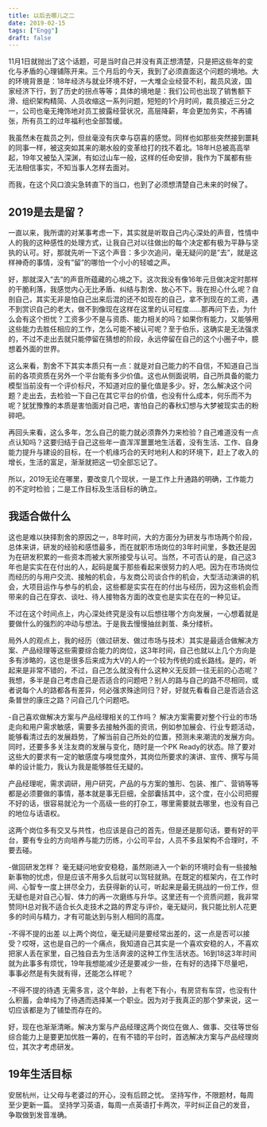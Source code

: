 ```yaml
---
title: 以后去哪儿之二
date: 2019-02-15
tags: ["Engg"]
draft: false
---
```


11月1日就抛出了这个话题，可是当时自己并没有真正想清楚，只是把这些年的变化与矛盾的心理铺陈开来。三个月后的今天，我到了必须直面这个问题的境地。大的环境背景是：18年经济与就业环境不好，一大堆企业经营不利，裁员风波，国家经济下行，到了历史的拐点等等；具体的境地是：我们公司也出现了销售额下滑、组织架构精简、人员收缩这一系列问题，短短的1个月时间，裁员接近三分之一，公司也毫无掩饰地对员工披露经营状况，高层降薪，年会更加务实，不再铺张，所有员工的过年福利也全部暂缓。

我虽然未在裁员之列，但丝毫没有庆幸与窃喜的感觉。同样也如那些突然接到噩耗的同事一样，被这突如其来的潮水般的变革给打的找不着北。18年H总被高高举起，19年又被坠入深渊，有如过山车一般，这样的任命安排，我作为下属都有些无法相信事实，不知当事人怎样去面对。

而我，在这个风口浪尖急转直下的当口，也到了必须想清楚自己未来的时候了。

## 2019是去是留？

一直以来，我所谓的对某事考虑一下，其实就是听取自己内心深处的声音，性情中人的我的这种感性的处理方式，让我自己对以往做出的每个决定都有极为平静与坚执的认可。好，那就先听一下这个声音：多少次追问，毫无疑问的是”去”，就是这样神奇的事情，没有”留”的哪怕一个小小的轻嘘之声。

好，那就深入”去”的声音所蕴藏的心境之下。这次我没有像16年元旦做决定时那样的干脆利落，我感觉内心无比矛盾、纠结与割舍、放心不下。我在担心什么呢？自剖自己，其实无非是怕自己出来后混的还不如现在的自己，拿不到现在的工资，遇不到赏识自己的老大，做不到像现在这样在这里的认可程度……那再问下去，为什么会有这个担忧？工资多少不是与资质、能力相关的吗？如果你有能力，又能够用这些能力去胜任相应的工作，怎么可能不被认可呢？至于伯乐，这确实是无法强求的，不过不走出去就只能停留在猜想的阶段，永远停留在自己的这个小圈子中，臆想着外面的世界。

这么来看，割舍不下其实本质只有一点：就是对自己能力的不自信，不知道自己当前的各项资质在另外一个平台能有多少价值。这也从侧面说明，自己所具备的能力模型当前没有一个评价标尺，不知道对应的量化值是多少。好，怎么解决这个问题？走出去，去检验一下自己在其它平台的价值，也没有什么成本，何乐而不为呢？犹犹豫豫的本质是害怕面对自己吧，害怕自己的春秋幻想与大梦被现实击的粉碎吧。

再回头来看，这么多年，怎么自己的能力就必须靠外力来检验？自己难道没有一点点认知吗？这要归结于自己这些年一直浑浑噩噩地生活着，没有生活、工作、自身能力提升与建设的目标，在一个机缘巧合的天时地利人和的环境下，赶上了收入的增长，生活的富足，渐渐就把这一切全部忘记了。

所以，2019无论在哪里，要改变几个现状，一是工作上升通路的明确，工作能力的不定时检验；二是工作目标及生活目标的确立。

## 我适合做什么
这也是难以抉择割舍的原因之一，8年时间，大的方面分为研发与市场两个阶段，总体来讲，研发的经验和感悟最多，而在就职市场岗位的3年时间里，多数还是因为在研发积累的一些资本而被大家所接受与认可。当然，不可否认的是，自己这3年也是实实在在付出的人，起码是属于那些看起来很努力的人吧。因为在市场岗位而经历的与用户交流、接触的机会，与友商公司谈合作的机会，大型活动演讲的机会，大项目运作与参与的机会，这些都是实实在在的付出与经历，因为这些机会而带来的自己在穿衣、谈吐、待人接物各方面的改变也是实实在在的一种见证。

不过在这个时间点上，内心深处终究是没有以后想往哪个方向发展，一心想着就是要做什么的强烈的冲动与想法。于是我去慢慢抽丝剥茧、条分缕析。

局外人的观点上，我的经历（做过研发、做过市场与技术）其实是最适合做解决方案、产品经理等这些需要综合能力的岗位，这3年时间，自己也就以上几个方向是多有涉略的，这也是很多后来成为大V的人的一个较为传统的成长路线。是的，听起来是非常不错的，不过，自己怎么就没有什么这种义无反顾一往无前的心态呢？我想，多半是自己考虑自己是否适合的问题吧？别人的路与自己的路不尽相同，或者说每个人的路都各有差异，何必强求殊途同归？好，好就先看看自己是否适合这条普世的康庄之路？问自己几个问题吧。

-自己喜欢做解决方案与产品经理相关的工作吗？
解决方案需要对整个行业的市场走向和用户需求敏感，需要多去接触外面的资讯，例如参加展会、行业专题活动，能够看清过去的发展趋势，了解当前自己所处的位置，预测未来潮流的发展方向。同时，还要多多关注友商的发展与变化，随时是一个PK Ready的状态。除了要对这些大的要求有一定的敏感度与嗅觉度外，其岗位所要求的演讲、宣传、撰写与简单的设计能力，我认为我是能够胜任无疑的。

产品经理呢，需求调研，用户研究，产品的与方案的雏形、包装、推广、营销等等都是必须要做的事情，基本就是事无巨细，全部囊括其中，这个度，在小公司把握不好的话，很容易就沦为一个高级一些的打杂工，哪里需要就去哪里，也没有自己的地位与话语权。

这两个岗位多有交叉与共性，也应该是自己的首先，但是还是那句话，要有好的平台，要有专业的方向培养与能力历练，小公司平台，人员不多且架构不合理时，不要去碰。

-做回研发怎样？
毫无疑问地安安稳稳，虽然刚进入一个新的环境时会有一些接触新事物的忧虑，但是应该不用多久后就可以驾轻就熟。在既定的框架内，在工作时间、心智专一度上拼尽全力，去获得新的认可，听起来是最无挑战的一份工作，但无疑也是对自己心智、体力的再一次磨练与升华。这里还有一个资质问题，我非常赞同H总对我不适合长久走技术之路的界定与评价，毫无疑问，我只能比别人花更多的时间与精力，才有可能达到与别人相同的高度。

-不得不提的出差
以上两个岗位，毫无疑问是要经常出差的，这一点是否可以接受？哎呀，这也是自己的一个痛点，我知道自己其实是一个喜欢安稳的人，不喜欢把家人丢在家里，自己独自去为生活奔波的这种工作生活状态。16到18这3年时间就为此事多有烦忧，19年我想能减少还是要减少一些，在有好的选择下尽量吧，事事必然是有失就有得，还能怎么样呢？

-不得不提的待遇
无需多言，这个年龄，上有老下有小，有房贷有车贷，也没有什么积蓄，会单纯为了待遇而选择某一个职业。因为对于我真正的那个梦来说，这一切应该都是为了铺垫而存在的。

好，现在也渐渐清晰。解决方案与产品经理这两个岗位在做人、做事、交往等世俗综合能力上是要更加优胜一筹的，在有不错的平台时，首选解决方案与产品经理岗位，其次才考虑研发。

## 19年生活目标
安居杭州，让父母与老婆过的开心，没有后顾之忧。
坚持写作，不限题材，每周至少更新一篇。
坚持学习英语，每周一点英语打卡两次，平时纠正自己的发音，争取做到发音准确。
